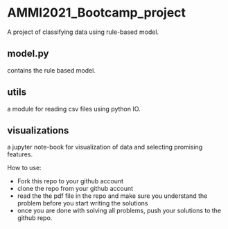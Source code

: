 # AMMI2021_Bootcamp_project
A project of classifying data using rule-based model. 

## model.py
contains the rule based model.

## utils
a module for reading csv files using python IO.

## visualizations 
a jupyter note-book for visualization of data and selecting promising features.

How to use:
- Fork this repo to your github account
- clone the repo from your github account
- read the the pdf file in the repo and make sure you understand the problem before you start writing the solutions
- once you are done with solving all problems, push your solutions to the github repo. 

